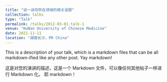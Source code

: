 ```yaml
---
title: "谈一谈你所在领域的相关话题"
collection: talks
type: "Talk"
permalink: /talks/2012-03-01-talk-1
venue: "HuNan University of Chinese Medicine"
date: 2021-11-11
location: "湖南长沙，PR China"
---
```


This is a description of your talk, which is a markdown files that can be all markdown-ified like any other post. Yay markdown!

这是对您的演讲的描述，这是一个 Markdown 文件，可以像任何其他帖子一样进行 Markdown 化。 耶 markdown！
